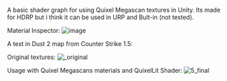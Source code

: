A basic shader graph for using Quixel Megascan textures in Unity. Its made for HDRP but i think it can be used in URP and Bult-in (not tested).

Material Inspector:
![image](https://github.com/user-attachments/assets/d5dca2ee-e363-406e-adbd-d3e6a32c3f7a)

A test in Dust 2 map from Counter Strike 1.5:

Original textures:
![_original](https://github.com/user-attachments/assets/54881a0e-52ca-4cf0-acf9-1889fe7e5e4d)

Usage with Quixel Megascans materials and QuixelLit Shader:
![5_final](https://github.com/user-attachments/assets/66932f19-c03c-44a2-8d5a-aec8e6e3317c)
